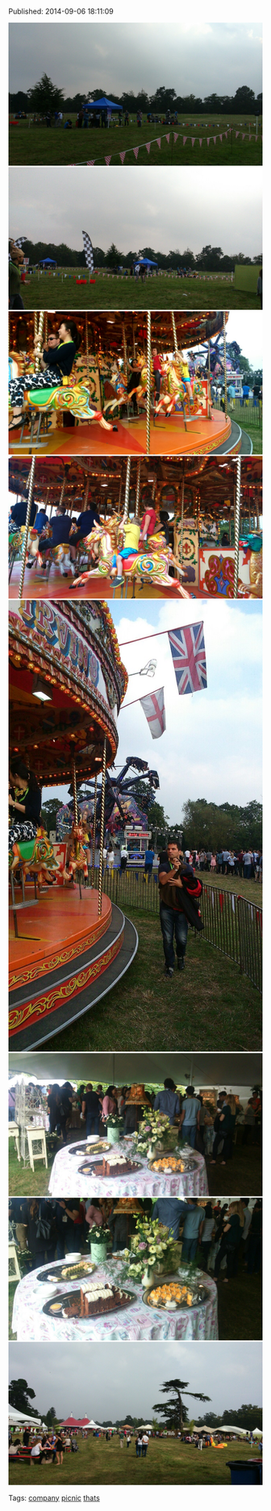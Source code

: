 
# 

Published: 2014-09-06 18:11:09

![](96803637712-0.jpg)
![](96803637712-1.jpg)
![](96803637712-2.jpg)
![](96803637712-3.jpg)
![](96803637712-4.jpg)
![](96803637712-5.jpg)
![](96803637712-6.jpg)
![](96803637712-7.jpg)

Tags: [company](tag-company.md) [picnic](tag-picnic.md) [thats](tag-thats.md)

